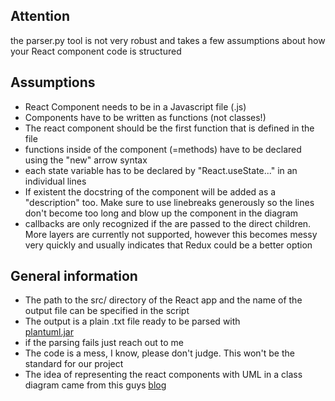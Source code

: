 ## Attention
the parser.py tool is not very robust and takes a few assumptions about how your React component code is structured

## Assumptions
- React Component needs to be in a Javascript file (.js)
- Components have to be written as functions (not classes!)
- The react component should be the first function that is defined in the file
- functions inside of the component (=methods) have to be declared using the "new" arrow syntax
- each state variable has to be declared by "React.useState..." in an individual lines
- If existent the docstring of the component will be added as a "description" too. Make sure to use linebreaks generously so the lines don't become too long and blow up the component in the diagram
- callbacks are only recognized if the are passed to the direct children. More layers are currently not supported, however this becomes messy very quickly and usually indicates that Redux could be a better option

## General information
- The path to the src/ directory of the React app and the name of the output file can be specified in the script 
- The output is a plain .txt file ready to be parsed with  
[plantuml.jar](https://plantuml.com/de/download)
- if the parsing fails just reach out to me
- The code is a mess, I know, please don't judge. This won't be the standard for our project
- The idea of representing the react components with UML in a class diagram came from this guys [blog](https://zf4.biz/blog/visualizing-react)